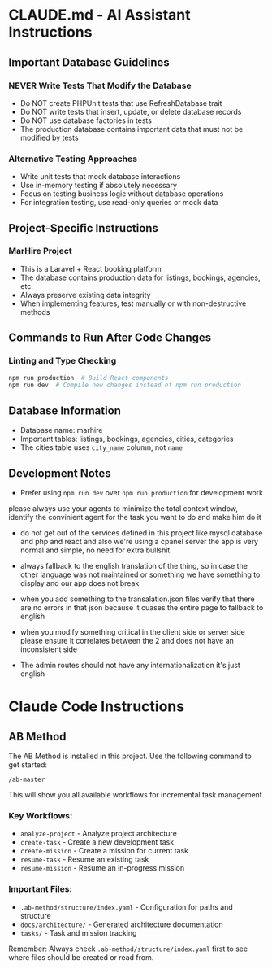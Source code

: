 # CLAUDE.md - AI Assistant Instructions

## Important Database Guidelines

### NEVER Write Tests That Modify the Database

-   Do NOT create PHPUnit tests that use RefreshDatabase trait
-   Do NOT write tests that insert, update, or delete database records
-   Do NOT use database factories in tests
-   The production database contains important data that must not be modified by tests

### Alternative Testing Approaches

-   Write unit tests that mock database interactions
-   Use in-memory testing if absolutely necessary
-   Focus on testing business logic without database operations
-   For integration testing, use read-only queries or mock data

## Project-Specific Instructions

### MarHire Project

-   This is a Laravel + React booking platform
-   The database contains production data for listings, bookings, agencies, etc.
-   Always preserve existing data integrity
-   When implementing features, test manually or with non-destructive methods

## Commands to Run After Code Changes

### Linting and Type Checking

```bash
npm run production  # Build React components
npm run dev  # Compile new changes instead of npm run production
```

## Database Information

-   Database name: marhire
-   Important tables: listings, bookings, agencies, cities, categories
-   The cities table uses `city_name` column, not `name`

## Development Notes

-   Prefer using `npm run dev` over `npm run production` for development work

please always use your agents to minimize the total context window, identify the convinient agent for the task you want to do and make him do it

-   do not get out of the services defined in this project like mysql database and php and react and also we're using a cpanel server the app is very normal and simple, no need for extra bullshit
-   always fallback to the english translation of the thing, so in case the other language was not maintained or something we have something to display and our app does not break
-   when you add something to the transalation.json files verify that there are no errors in that json because it cuases the entire page to fallback to english
-   when you modify something critical in the client side or server side please ensure it correlates between the 2 and does not have an inconsistent side

-   The admin routes should not have any internationalization it's just english


# Claude Code Instructions

## AB Method
The AB Method is installed in this project. Use the following command to get started:

```
/ab-master
```

This will show you all available workflows for incremental task management.

### Key Workflows:
- `analyze-project` - Analyze project architecture
- `create-task` - Create a new development task
- `create-mission` - Create a mission for current task
- `resume-task` - Resume an existing task
- `resume-mission` - Resume an in-progress mission

### Important Files:
- `.ab-method/structure/index.yaml` - Configuration for paths and structure
- `docs/architecture/` - Generated architecture documentation
- `tasks/` - Task and mission tracking

Remember: Always check `.ab-method/structure/index.yaml` first to see where files should be created or read from.
